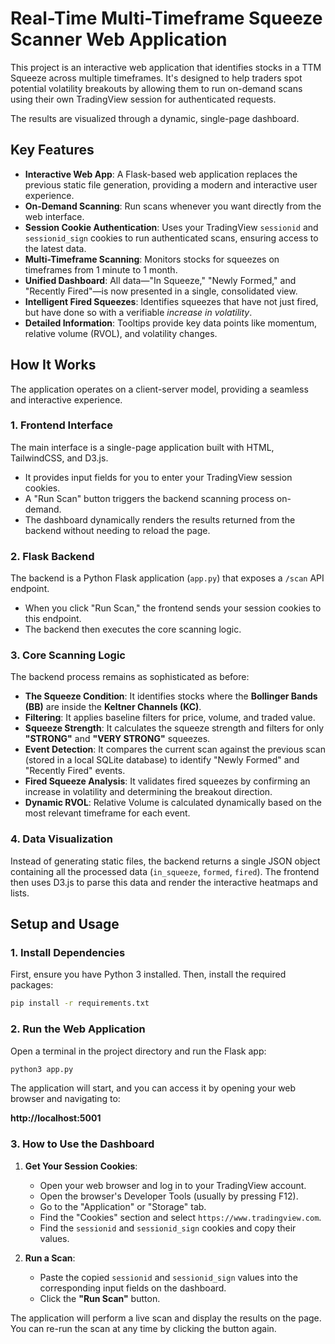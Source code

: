 # Real-Time Multi-Timeframe Squeeze Scanner Web Application

This project is an interactive web application that identifies stocks in a TTM Squeeze across multiple timeframes. It's designed to help traders spot potential volatility breakouts by allowing them to run on-demand scans using their own TradingView session for authenticated requests.

The results are visualized through a dynamic, single-page dashboard.

## Key Features

-   **Interactive Web App**: A Flask-based web application replaces the previous static file generation, providing a modern and interactive user experience.
-   **On-Demand Scanning**: Run scans whenever you want directly from the web interface.
-   **Session Cookie Authentication**: Uses your TradingView `sessionid` and `sessionid_sign` cookies to run authenticated scans, ensuring access to the latest data.
-   **Multi-Timeframe Scanning**: Monitors stocks for squeezes on timeframes from 1 minute to 1 month.
-   **Unified Dashboard**: All data—"In Squeeze," "Newly Formed," and "Recently Fired"—is now presented in a single, consolidated view.
-   **Intelligent Fired Squeezes**: Identifies squeezes that have not just fired, but have done so with a verifiable *increase in volatility*.
-   **Detailed Information**: Tooltips provide key data points like momentum, relative volume (RVOL), and volatility changes.

## How It Works

The application operates on a client-server model, providing a seamless and interactive experience.

### 1. Frontend Interface
The main interface is a single-page application built with HTML, TailwindCSS, and D3.js.
-   It provides input fields for you to enter your TradingView session cookies.
-   A "Run Scan" button triggers the backend scanning process on-demand.
-   The dashboard dynamically renders the results returned from the backend without needing to reload the page.

### 2. Flask Backend
The backend is a Python Flask application (`app.py`) that exposes a `/scan` API endpoint.
-   When you click "Run Scan," the frontend sends your session cookies to this endpoint.
-   The backend then executes the core scanning logic.

### 3. Core Scanning Logic
The backend process remains as sophisticated as before:
-   **The Squeeze Condition**: It identifies stocks where the **Bollinger Bands (BB)** are inside the **Keltner Channels (KC)**.
-   **Filtering**: It applies baseline filters for price, volume, and traded value.
-   **Squeeze Strength**: It calculates the squeeze strength and filters for only **"STRONG"** and **"VERY STRONG"** squeezes.
-   **Event Detection**: It compares the current scan against the previous scan (stored in a local SQLite database) to identify "Newly Formed" and "Recently Fired" events.
-   **Fired Squeeze Analysis**: It validates fired squeezes by confirming an increase in volatility and determining the breakout direction.
-   **Dynamic RVOL**: Relative Volume is calculated dynamically based on the most relevant timeframe for each event.

### 4. Data Visualization
Instead of generating static files, the backend returns a single JSON object containing all the processed data (`in_squeeze`, `formed`, `fired`). The frontend then uses D3.js to parse this data and render the interactive heatmaps and lists.

## Setup and Usage

### 1. Install Dependencies

First, ensure you have Python 3 installed. Then, install the required packages:

```bash
pip install -r requirements.txt
```

### 2. Run the Web Application

Open a terminal in the project directory and run the Flask app:

```bash
python3 app.py
```

The application will start, and you can access it by opening your web browser and navigating to:

**http://localhost:5001**

### 3. How to Use the Dashboard

1.  **Get Your Session Cookies**:
    *   Open your web browser and log in to your TradingView account.
    *   Open the browser's Developer Tools (usually by pressing F12).
    *   Go to the "Application" or "Storage" tab.
    *   Find the "Cookies" section and select `https://www.tradingview.com`.
    *   Find the `sessionid` and `sessionid_sign` cookies and copy their values.

2.  **Run a Scan**:
    *   Paste the copied `sessionid` and `sessionid_sign` values into the corresponding input fields on the dashboard.
    *   Click the **"Run Scan"** button.

The application will perform a live scan and display the results on the page. You can re-run the scan at any time by clicking the button again.